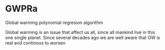 # GWPRa
Global warming polynomial regresion algorithm 

Global warming is an issue that affect us all, since all mankind live in this one single planet. Since several decades ago we are well aware that GW is real and continous to worsen 

